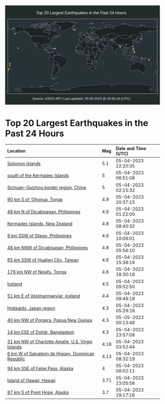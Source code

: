 ![Map](./map.png)

# Top 20 Largest Earthquakes in the Past 24 Hours

| Location | Mag | Date and Time (UTC) |
|:---|:---|:---|
| [Solomon Islands](https://earthquake.usgs.gov/earthquakes/eventpage/us6000k9k8) | 5.1 | 05-04-2023 22:20:35 |
| [south of the Kermadec Islands](https://earthquake.usgs.gov/earthquakes/eventpage/us6000k9ej) | 5 | 05-04-2023 06:51:08 |
| [Sichuan-Guizhou border region, China](https://earthquake.usgs.gov/earthquakes/eventpage/us6000k9dq) | 5 | 05-04-2023 02:15:32 |
| [90 km S of ‘Ohonua, Tonga](https://earthquake.usgs.gov/earthquakes/eventpage/us6000k9ji) | 4.9 | 05-04-2023 20:37:15 |
| [49 km N of Dicabisagan, Philippines](https://earthquake.usgs.gov/earthquakes/eventpage/us6000k9de) | 4.9 | 05-04-2023 01:22:00 |
| [Kermadec Islands, New Zealand](https://earthquake.usgs.gov/earthquakes/eventpage/us6000k9f4) | 4.8 | 05-04-2023 08:40:32 |
| [9 km SSW of Silago, Philippines](https://earthquake.usgs.gov/earthquakes/eventpage/us6000k9fh) | 4.8 | 05-04-2023 10:06:01 |
| [48 km NNW of Dicabisagan, Philippines](https://earthquake.usgs.gov/earthquakes/eventpage/us6000k9ec) | 4.8 | 05-04-2023 05:56:10 |
| [65 km SSW of Hualien City, Taiwan](https://earthquake.usgs.gov/earthquakes/eventpage/us6000k9h6) | 4.6 | 05-04-2023 15:38:19 |
| [176 km NW of Neiafu, Tonga](https://earthquake.usgs.gov/earthquakes/eventpage/us6000k9ib) | 4.6 | 05-04-2023 18:30:16 |
| [Iceland](https://earthquake.usgs.gov/earthquakes/eventpage/us6000k9fe) | 4.5 | 05-04-2023 09:52:50 |
| [51 km E of Vestmannaeyjar, Iceland](https://earthquake.usgs.gov/earthquakes/eventpage/us6000k9fi) | 4.4 | 05-04-2023 09:46:19 |
| [Hokkaido, Japan region](https://earthquake.usgs.gov/earthquakes/eventpage/us6000k9eb) | 4.3 | 05-04-2023 05:29:16 |
| [40 km NW of Porgera, Papua New Guinea](https://earthquake.usgs.gov/earthquakes/eventpage/us6000k9kz) | 4.3 | 05-05-2023 00:13:48 |
| [14 km ESE of Dohār, Bangladesh](https://earthquake.usgs.gov/earthquakes/eventpage/us6000k9kw) | 4.3 | 05-04-2023 23:57:08 |
| [31 km NW of Charlotte Amalie, U.S. Virgin Islands](https://earthquake.usgs.gov/earthquakes/eventpage/pr2023124000) | 4.18 | 05-04-2023 03:52:44 |
| [6 km W of Salvaleón de Higüey, Dominican Republic](https://earthquake.usgs.gov/earthquakes/eventpage/pr2023124002) | 4.13 | 05-04-2023 08:32:19 |
| [94 km SSE of False Pass, Alaska](https://earthquake.usgs.gov/earthquakes/eventpage/us6000k9ev) | 4 | 05-04-2023 08:02:11 |
| [Island of Hawaii, Hawaii](https://earthquake.usgs.gov/earthquakes/eventpage/hv73389462) | 3.71 | 05-04-2023 23:05:56 |
| [87 km S of Point Hope, Alaska](https://earthquake.usgs.gov/earthquakes/eventpage/ak0235pe1y67) | 3.7 | 05-04-2023 19:17:16 |
